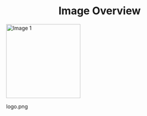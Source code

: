 <h1 style ="text-align: center;"> Image Overview </h1>
<div>
<div style="width="20%">
<img src="https://media.evkx.net/multimedia/models/leapmotor/logo_xst.png" alt="Image 1" style="width: 200px;">
<p>logo.png</p>
</div>
</div>
